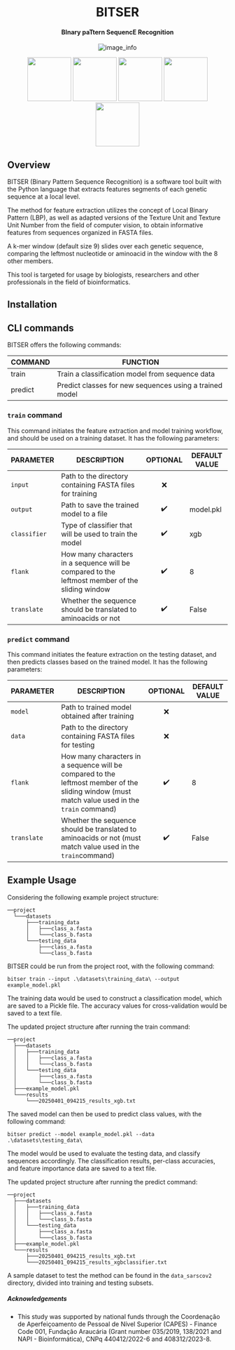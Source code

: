 
<div align="center" style="display: display_block">

# **BITSER**

#### **BI**nary pa**T**tern **S**equenc**E** **R**ecognition

![image_info](https://img.shields.io/badge/bitser-v0.2.3-blue)

</div>


<div align="center">
    <img src="https://cdn.jsdelivr.net/gh/devicons/devicon@latest/icons/python/python-original.svg" width="100" height="100" />
    <img src="https://cdn.jsdelivr.net/gh/devicons/devicon@latest/icons/poetry/poetry-original.svg" width="100" height="100" />
    <img src="https://cdn.jsdelivr.net/gh/devicons/devicon@latest/icons/scikitlearn/scikitlearn-original.svg" width="100" height="100" />
    <img src="https://cdn.jsdelivr.net/gh/devicons/devicon@latest/icons/numpy/numpy-original.svg" width="100" height="100" />
    <img src="https://cdn.jsdelivr.net/gh/devicons/devicon@latest/icons/pandas/pandas-original.svg" width="100" height="100" />
</div>


## Overview

BITSER (Binary Pattern Sequence Recognition) is a software tool built with the Python language that extracts features segments of each genetic sequence at a local level.

The method for feature extraction utilizes the concept of Local Binary Pattern (LBP), as well as adapted versions of the Texture Unit and Texture Unit Number from the field of computer vision, to obtain informative features from sequences organized in FASTA files.

A k-mer window (default size 9) slides over each genetic sequence, comparing the leftmost nucleotide or aminoacid in the window with the 8 other members.

This tool is targeted for usage by biologists, researchers and other professionals in the field of bioinformatics.

## Installation



## CLI commands

BITSER offers the following commands:

| COMMAND | FUNCTION                                         |
|---------|--------------------------------------------------|
| train   | Train a classification model from sequence data  |
| predict | Predict classes for new sequences using a trained model |

### `train` command

This command initiates the feature extraction and model training workflow, and should be used on a training dataset. It has the following parameters:

| PARAMETER | DESCRIPTION                                               | OPTIONAL | DEFAULT VALUE |
|-----------|-----------------------------------------------------------|:--------:|-----------|
| ``input`` | Path to the directory containing FASTA files for training |    ❌     |           |
| ``output`` | Path to save the trained model to a file                  |     ✔️     | model.pkl |
| ``classifier``| Type of classifier that will be used to train the model   | ✔️ | xgb       |
| ``flank`` | How many characters in a sequence will be compared to the leftmost member of the sliding window | ✔️ | 8
| ``translate`` | Whether the sequence should be translated to aminoacids or not | ✔️ | False |

### `predict` command

This command initiates the feature extraction on the testing dataset, and then predicts classes based on the trained model. It has the following parameters:

| PARAMETER      | DESCRIPTION                                                                                                                                    | OPTIONAL  | DEFAULT VALUE |
|----------------|------------------------------------------------------------------------------------------------------------------------------------------------|:---------:|--|
| ``model``      | Path to trained model obtained after training                                                                                                  |     ❌     |  |
| ``data``       | Path to the directory containing FASTA files for testing                                                                                       |     ❌     |  |
| ``flank``      | How many characters in a sequence will be compared to the leftmost member of the sliding window (must match value used in the `train` command) |    ✔️     | 8
| ``translate``  | Whether the sequence should be translated to aminoacids or not (must match value used in the `train`command)                                   |    ✔️     | False |

## Example Usage

Considering the following example project structure:

```
──project
  └───datasets
      ├───training_data
      │   ├───class_a.fasta
      │   └───class_b.fasta
      └───testing_data
          ├───class_a.fasta
          └───class_b.fasta  
```

BITSER could be run from the project root, with the following command:

`bitser train --input .\datasets\training_data\ --output example_model.pkl`

The training data would be used to construct a classification model, which are saved to a Pickle file. The accuracy values for cross-validation would be saved to a text file.

The updated project structure after running the train command:

```
──project
  ├───datasets
  │   ├───training_data
  │   │   ├───class_a.fasta
  │   │   └───class_b.fasta
  │   └───testing_data
  │       ├───class_a.fasta
  │       └───class_b.fasta
  ├───example_model.pkl
  └───results
      └───20250401_094215_results_xgb.txt
```

The saved model can then be used to predict class values, with the following command:

`bitser predict --model example_model.pkl --data .\datasets\testing_data\`

The model would be used to evaluate the testing data, and classify sequences accordingly. The classification results, per-class accuracies, and feature importance data are saved to a text file.

The updated project structure after running the predict command:

```
──project
  ├───datasets
  │   ├───training_data
  │   │   ├───class_a.fasta
  │   │   └───class_b.fasta
  │   └───testing_data
  │       ├───class_a.fasta
  │       └───class_b.fasta
  ├───example_model.pkl
  └───results
      ├───20250401_094215_results_xgb.txt
      └───20250401_094215_results_xgbclassifier.txt
```

A sample dataset to test the method can be found in the `data_sarscov2` directory, divided into training and testing subsets.

##### Acknowledgements

* This study was supported by national funds through the Coordenação de Aperfeiçoamento de Pessoal de Nível Superior (CAPES) - Finance Code 001, Fundação Araucária (Grant number 035/2019, 138/2021 and NAPI - Bioinformática), CNPq 440412/2022-6 and 408312/2023-8.

